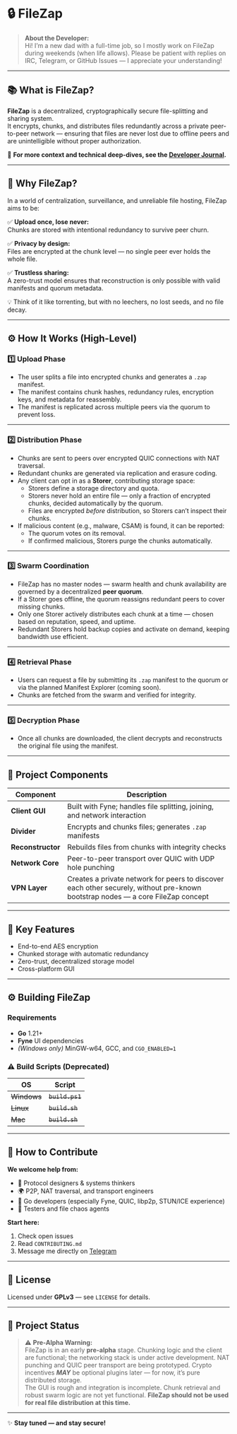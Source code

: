 # 🔒 FileZap

> **About the Developer:**  
> Hi! I’m a new dad with a full-time job, so I mostly work on FileZap during weekends (when life allows). Please be patient with replies on IRC, Telegram, or GitHub Issues — I appreciate your understanding!

---

## 📚 What is FileZap?

**FileZap** is a decentralized, cryptographically secure file-splitting and sharing system.  
It encrypts, chunks, and distributes files redundantly across a private peer-to-peer network — ensuring that files are never lost due to offline peers and are unintelligible without proper authorization.

📖 **For more context and technical deep-dives, see the [Developer Journal](https://github.com/VetheonGames/FileZap/blob/main/Developer%20Journal.md).**

---

## 🚀 Why FileZap?

In a world of centralization, surveillance, and unreliable file hosting, FileZap aims to be:

✅ **Upload once, lose never:**  
Chunks are stored with intentional redundancy to survive peer churn.

✅ **Privacy by design:**  
Files are encrypted at the chunk level — no single peer ever holds the whole file.

✅ **Trustless sharing:**  
A zero-trust model ensures that reconstruction is only possible with valid manifests and quorum metadata.

💡 Think of it like torrenting, but with no leechers, no lost seeds, and no file decay.

---

## ⚙️ How It Works (High-Level)

### 1️⃣ **Upload Phase**

- The user splits a file into encrypted chunks and generates a `.zap` manifest.
- The manifest contains chunk hashes, redundancy rules, encryption keys, and metadata for reassembly.
- The manifest is replicated across multiple peers via the quorum to prevent loss.

---

### 2️⃣ **Distribution Phase**

- Chunks are sent to peers over encrypted QUIC connections with NAT traversal.
- Redundant chunks are generated via replication and erasure coding.
- Any client can opt in as a **Storer**, contributing storage space:
  - Storers define a storage directory and quota.
  - Storers never hold an entire file — only a fraction of encrypted chunks, decided automatically by the quorum.
  - Files are encrypted *before* distribution, so Storers can’t inspect their chunks.
- If malicious content (e.g., malware, CSAM) is found, it can be reported:
  - The quorum votes on its removal.
  - If confirmed malicious, Storers purge the chunks automatically.

---

### 3️⃣ **Swarm Coordination**

- FileZap has no master nodes — swarm health and chunk availability are governed by a decentralized **peer quorum**.
- If a Storer goes offline, the quorum reassigns redundant peers to cover missing chunks.
- Only one Storer actively distributes each chunk at a time — chosen based on reputation, speed, and uptime.
- Redundant Storers hold backup copies and activate on demand, keeping bandwidth use efficient.

---

### 4️⃣ **Retrieval Phase**

- Users can request a file by submitting its `.zap` manifest to the quorum or via the planned Manifest Explorer (coming soon).
- Chunks are fetched from the swarm and verified for integrity.

---

### 5️⃣ **Decryption Phase**

- Once all chunks are downloaded, the client decrypts and reconstructs the original file using the manifest.

---

## 🧩 Project Components

| Component | Description |
|-----------|--------------|
| **Client GUI** | Built with Fyne; handles file splitting, joining, and network interaction |
| **Divider** | Encrypts and chunks files; generates `.zap` manifests |
| **Reconstructor** | Rebuilds files from chunks with integrity checks |
| **Network Core** | Peer-to-peer transport over QUIC with UDP hole punching |
| **VPN Layer** | Creates a private network for peers to discover each other securely, without pre-known bootstrap nodes — a core FileZap concept |

---

## 🔐 Key Features

- End-to-end AES encryption  
- Chunked storage with automatic redundancy  
- Zero-trust, decentralized storage model  
- Cross-platform GUI

---

## ⚙️ Building FileZap

### Requirements

- **Go** 1.21+
- **Fyne** UI dependencies
- *(Windows only)* MinGW-w64, GCC, and `CGO_ENABLED=1`

### ⚠️ Build Scripts (Deprecated)

| OS | Script |
|----|--------|
| ~~Windows~~ | ~~`build.ps1`~~ |
| ~~Linux~~ | ~~`build.sh`~~ |
| ~~Mac~~ | ~~`build.sh`~~ |

---

## 🤝 How to Contribute

**We welcome help from:**

- 🧠 Protocol designers & systems thinkers  
- 🌍 P2P, NAT traversal, and transport engineers  
- 🧰 Go developers (especially Fyne, QUIC, libp2p, STUN/ICE experience)  
- 🧪 Testers and file chaos agents

**Start here:**

1. Check open issues  
2. Read `CONTRIBUTING.md`  
3. Message me directly on [Telegram](https://t.me/Vetheon)

---

## 📄 License

Licensed under **GPLv3** — see `LICENSE` for details.

---

## 🚧 Project Status

> ⚠️ **Pre-Alpha Warning:**  
> FileZap is in an early **pre-alpha** stage. Chunking logic and the client are functional; the networking stack is under active development.
> NAT punching and QUIC peer transport are being prototyped. Crypto incentives ***MAY*** be optional plugins later — for now, it’s pure distributed storage.  
> The GUI is rough and integration is incomplete. Chunk retrieval and robust swarm logic are not yet functional. **FileZap should not be used for real file distribution at this time.**

---

✨ **Stay tuned — and stay secure!**
